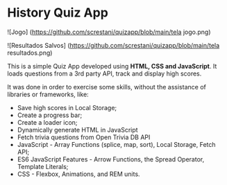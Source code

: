 # History Quiz App #

![Jogo] (https://github.com/screstani/quizapp/blob/main/tela jogo.png)

![Resultados Salvos] (https://github.com/screstani/quizapp/blob/main/tela resultados.png)

This is a simple Quiz App developed using **HTML, CSS and JavaScript**. 
It loads questions from a 3rd party API, track and display high scores.

It was done in order to exercise some skills, without the assistance of libraries or frameworks, like:

- Save high scores in Local Storage;
- Create a progress bar;
- Create a loader icon;
- Dynamically generate HTML in JavaScript
- Fetch trivia questions from Open Trivia DB API
- JavaScript - Array Functions (splice, map, sort), Local Storage, Fetch API;
- ES6 JavaScript Features - Arrow Functions, the Spread Operator, Template Literals;
- CSS - Flexbox, Animations, and REM units.



